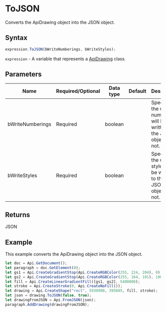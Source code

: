 # ToJSON

Converts the ApiDrawing object into the JSON object.

## Syntax

```javascript
expression.ToJSON(bWriteNumberings, bWriteStyles);
```

`expression` - A variable that represents a [ApiDrawing](../ApiDrawing.md) class.

## Parameters

| **Name** | **Required/Optional** | **Data type** | **Default** | **Description** |
| ------------- | ------------- | ------------- | ------------- | ------------- |
| bWriteNumberings | Required | boolean |  | Specifies if the used numberings will be written to the JSON object or not. |
| bWriteStyles | Required | boolean |  | Specifies if the used styles will be written to the JSON object or not. |

## Returns

JSON

## Example

This example converts the ApiDrawing object into the JSON object.

```javascript
let doc = Api.GetDocument();
let paragraph = doc.GetElement(0);
let gs1 = Api.CreateGradientStop(Api.CreateRGBColor(255, 224, 204), 0);
let gs2 = Api.CreateGradientStop(Api.CreateRGBColor(255, 164, 101), 100000);
let fill = Api.CreateLinearGradientFill([gs1, gs2], 5400000);
let stroke = Api.CreateStroke(0, Api.CreateNoFill());
let drawing = Api.CreateShape("rect", 5930900, 395605, fill, stroke);
let json = drawing.ToJSON(false, true);
let drawingFromJSON = Api.FromJSON(json);
paragraph.AddDrawing(drawingFromJSON);
```
